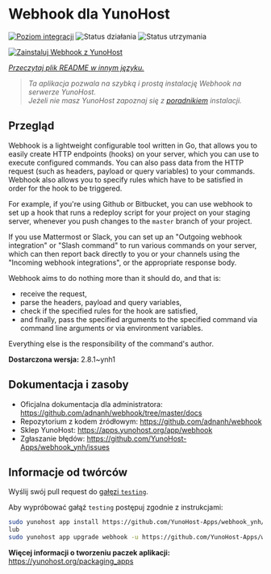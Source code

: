 <!--
To README zostało automatycznie wygenerowane przez <https://github.com/YunoHost/apps/tree/master/tools/readme_generator>
Nie powinno być ono edytowane ręcznie.
-->

# Webhook dla YunoHost

[![Poziom integracji](https://apps.yunohost.org/badge/integration/webhook)](https://ci-apps.yunohost.org/ci/apps/webhook/)
![Status działania](https://apps.yunohost.org/badge/state/webhook)
![Status utrzymania](https://apps.yunohost.org/badge/maintained/webhook)

[![Zainstaluj Webhook z YunoHost](https://install-app.yunohost.org/install-with-yunohost.svg)](https://install-app.yunohost.org/?app=webhook)

*[Przeczytaj plik README w innym języku.](./ALL_README.md)*

> *Ta aplikacja pozwala na szybką i prostą instalację Webhook na serwerze YunoHost.*  
> *Jeżeli nie masz YunoHost zapoznaj się z [poradnikiem](https://yunohost.org/install) instalacji.*

## Przegląd

Webhook is a lightweight configurable tool written in Go, that allows you to easily create HTTP endpoints (hooks) on your server, which you can use to execute configured commands. You can also pass data from the HTTP request (such as headers, payload or query variables) to your commands. Webhook also allows you to specify rules which have to be satisfied in order for the hook to be triggered.

For example, if you're using Github or Bitbucket, you can use webhook to set up a hook that runs a redeploy script for your project on your staging server, whenever you push changes to the `master` branch of your project.

If you use Mattermost or Slack, you can set up an "Outgoing webhook integration" or "Slash command" to run various commands on your server, which can then report back directly to you or your channels using the "Incoming webhook integrations", or the appropriate response body.

Webhook aims to do nothing more than it should do, and that is:

- receive the request,
- parse the headers, payload and query variables,
- check if the specified rules for the hook are satisfied,
- and finally, pass the specified arguments to the specified command via command line arguments or via environment variables.

Everything else is the responsibility of the command's author.


**Dostarczona wersja:** 2.8.1~ynh1
## Dokumentacja i zasoby

- Oficjalna dokumentacja dla administratora: <https://github.com/adnanh/webhook/tree/master/docs>
- Repozytorium z kodem źródłowym: <https://github.com/adnanh/webhook>
- Sklep YunoHost: <https://apps.yunohost.org/app/webhook>
- Zgłaszanie błędów: <https://github.com/YunoHost-Apps/webhook_ynh/issues>

## Informacje od twórców

Wyślij swój pull request do [gałęzi `testing`](https://github.com/YunoHost-Apps/webhook_ynh/tree/testing).

Aby wypróbować gałąź `testing` postępuj zgodnie z instrukcjami:

```bash
sudo yunohost app install https://github.com/YunoHost-Apps/webhook_ynh/tree/testing --debug
lub
sudo yunohost app upgrade webhook -u https://github.com/YunoHost-Apps/webhook_ynh/tree/testing --debug
```

**Więcej informacji o tworzeniu paczek aplikacji:** <https://yunohost.org/packaging_apps>

